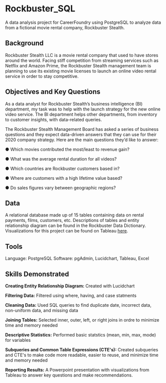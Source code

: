 # Rockbuster_SQL

A data analysis project for CareerFoundry using PostgreSQL to analyze data from a fictional movie rental company, Rockbuster Stealth. 

## Background 
Rockbuster Stealth LLC is a movie rental company that used to have stores around the
world. Facing stiff competition from streaming services such as Netflix and Amazon Prime, the Rockbuster Stealth management team is planning to use its existing movie licenses to launch an online video rental service in order to stay competitive.

## Objectives and Key Questions

As a data analyst for Rockbuster Stealth’s business intelligence (BI)
department, my task was to help with the launch strategy for the new online video service. The BI department helps other departments, from inventory to customer insights, with data-related queries. 

The Rockbuster Stealth Management Board has asked a series of business questions and
they expect data-driven answers that they can use for their 2020 company strategy. Here are
the main questions they’d like to answer:

  ● Which movies contributed the most/least to revenue gain?

  ● What was the average rental duration for all videos?

  ● Which countries are Rockbuster customers based in?

  ● Where are customers with a high lifetime value based?

  ● Do sales figures vary between geographic regions?

## Data 

A relational database made up of 15 tables containing data on rental payments, films, customers, etc. Descriptions of tables and entity relationship diagram can be found in the Rockbuster Data Dictionary. Visualizations for this project can be found on Tableau [here](https://public.tableau.com/app/profile/brittney.gross/viz/Top10Customers_16880693356870/Sheet1). 

## Tools 

Language: PostgreSQL
Software: pgAdmin, Lucidchart, Tableau, Excel 

## Skills Demonstrated 

**Creating Entity Relationship Diagram:** Created with Lucidchart 

**Filtering Data:** Filtered using where, having, and case statments 

**Cleaning Data:** Used SQL queries to find duplicate date, incorrect data, non-uniform data, and missing data 

**Joining Tables:** Selected inner, outer, left, or right joins in ordre to minimize time and memory needed 

**Descriptive Statistics:** Performed basic statstics (mean, min, max, mode) for variables 

**Subqueries and Common Table Expressions (CTE's):** Created subqueries and CTE's to make code more readable, easier to reuse, and minimize time and memory needed 

**Reporting Results:** A Powerpoint presentation with visualizations from Tableau to answer key questions and make recommendations. 
